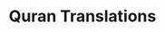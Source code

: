 ---
title: "Quran Translations"
layout: "translation"
draft: false

quranBook:
  #title: "**Quran Recitations**"
  subtitle: "One click to download the Quran meanings translation book"

---
